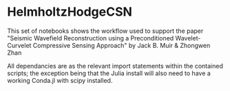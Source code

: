 # HelmholtzHodgeCSN

This set of notebooks shows the workflow used to support the paper "Seismic Wavefield Reconstruction using a Preconditioned Wavelet-Curvelet Compressive Sensing Approach" by Jack B. Muir & Zhongwen Zhan

All dependancies are as the relevant import statements within the contained scripts; the exception being that the Julia install will also need to have a working Conda.jl with scipy installed. 
